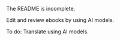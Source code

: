 The README is incomplete.

Edit and review ebooks by using AI models.

To do:
Translate using AI models.
